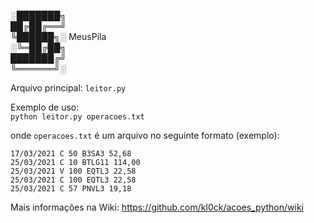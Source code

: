 
░███████╗  
██╔██╔══╝  
╚██████╗░  MeusPila    
░╚═██╔██╗  
███████╔╝  
╚══════╝░  


Arquivo principal: `leitor.py`  

Exemplo de uso:  
  `python leitor.py operacoes.txt`  

onde `operacoes.txt` é um arquivo no seguinte formato (exemplo):   

```
17/03/2021 C 50 B3SA3 52,68
25/03/2021 C 10 BTLG11 114,00
25/03/2021 V 100 EQTL3 22,58
25/03/2021 C 100 EQTL3 22,58
25/03/2021 C 57 PNVL3 19,18
```

Mais informações na Wiki:
https://github.com/kl0ck/acoes_python/wiki
